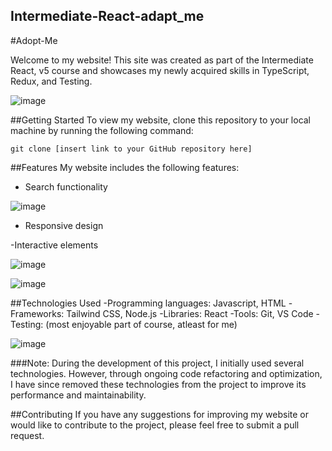 ## Intermediate-React-adapt_me

#Adopt-Me

Welcome to my website! This site was created as part of the Intermediate React, v5 course and showcases my newly acquired skills in TypeScript, Redux, and Testing.

![image](https://user-images.githubusercontent.com/96918798/226164240-ad132079-2570-49ce-ad6e-cc080605d3d3.png)

##Getting Started
To view my website, clone this repository to your local machine by running the following command:

```
git clone [insert link to your GitHub repository here]
```
##Features
My website includes the following features:
- Search functionality

![image](https://user-images.githubusercontent.com/96918798/226164525-f161e21d-2820-4f03-9c30-3abd6d976712.png)

- Responsive design



-Interactive elements

![image](https://user-images.githubusercontent.com/96918798/226164884-17bb65b7-8b9b-4a6b-b17f-feb2a178dd95.png)

![image](https://user-images.githubusercontent.com/96918798/226164532-e0fa38ff-35e7-41f6-b7ca-6dda49d2f9c7.png)

##Technologies Used 
-Programming languages: Javascript, HTML 
-Frameworks: Tailwind CSS, Node.js
-Libraries: React
-Tools: Git, VS Code
-Testing: (most enjoyable part of course, atleast for me)

![image](https://user-images.githubusercontent.com/96918798/226164952-ca6d9f55-0282-45f9-8b31-61de5dc76f5c.png)

###Note:
During the development of this project, I initially used several technologies. However, through ongoing code refactoring and optimization, I have since removed these technologies from the project to improve its performance and maintainability.

##Contributing
If you have any suggestions for improving my website or would like to contribute to the project, please feel free to submit a pull request.


